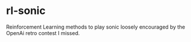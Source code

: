 # rl-sonic
Reinforcement Learning methods to play sonic loosely encouraged by the OpenAi retro contest I missed.
